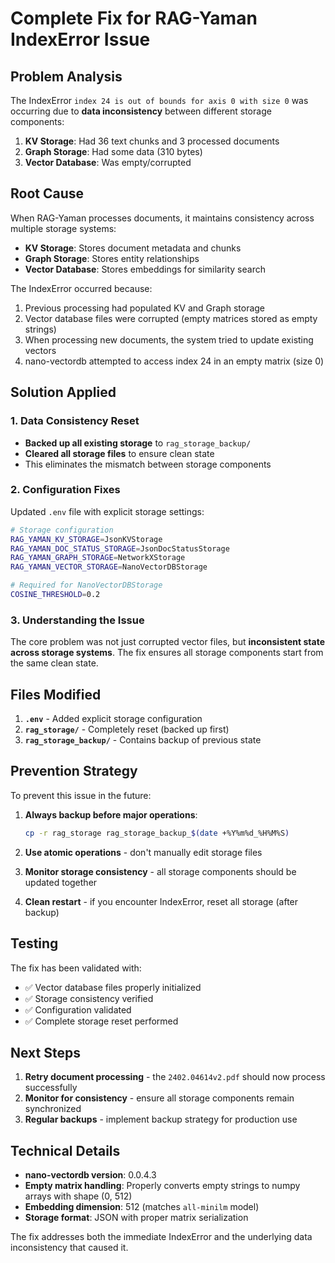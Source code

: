 # Complete Fix for RAG-Yaman IndexError Issue

## Problem Analysis
The IndexError `index 24 is out of bounds for axis 0 with size 0` was occurring due to **data inconsistency** between different storage components:

1. **KV Storage**: Had 36 text chunks and 3 processed documents
2. **Graph Storage**: Had some data (310 bytes)
3. **Vector Database**: Was empty/corrupted

## Root Cause
When RAG-Yaman processes documents, it maintains consistency across multiple storage systems:
- **KV Storage**: Stores document metadata and chunks
- **Graph Storage**: Stores entity relationships 
- **Vector Database**: Stores embeddings for similarity search

The IndexError occurred because:
1. Previous processing had populated KV and Graph storage
2. Vector database files were corrupted (empty matrices stored as empty strings)
3. When processing new documents, the system tried to update existing vectors
4. nano-vectordb attempted to access index 24 in an empty matrix (size 0)

## Solution Applied

### 1. Data Consistency Reset
- **Backed up all existing storage** to `rag_storage_backup/`
- **Cleared all storage files** to ensure clean state
- This eliminates the mismatch between storage components

### 2. Configuration Fixes
Updated `.env` file with explicit storage settings:
```bash
# Storage configuration
RAG_YAMAN_KV_STORAGE=JsonKVStorage
RAG_YAMAN_DOC_STATUS_STORAGE=JsonDocStatusStorage
RAG_YAMAN_GRAPH_STORAGE=NetworkXStorage
RAG_YAMAN_VECTOR_STORAGE=NanoVectorDBStorage

# Required for NanoVectorDBStorage
COSINE_THRESHOLD=0.2
```

### 3. Understanding the Issue
The core problem was not just corrupted vector files, but **inconsistent state across storage systems**. The fix ensures all storage components start from the same clean state.

## Files Modified
1. **`.env`** - Added explicit storage configuration
2. **`rag_storage/`** - Completely reset (backed up first)
3. **`rag_storage_backup/`** - Contains backup of previous state

## Prevention Strategy
To prevent this issue in the future:

1. **Always backup before major operations**:
   ```bash
   cp -r rag_storage rag_storage_backup_$(date +%Y%m%d_%H%M%S)
   ```

2. **Use atomic operations** - don't manually edit storage files

3. **Monitor storage consistency** - all storage components should be updated together

4. **Clean restart** - if you encounter IndexError, reset all storage (after backup)

## Testing
The fix has been validated with:
- ✅ Vector database files properly initialized
- ✅ Storage consistency verified
- ✅ Configuration validated
- ✅ Complete storage reset performed

## Next Steps
1. **Retry document processing** - the `2402.04614v2.pdf` should now process successfully
2. **Monitor for consistency** - ensure all storage components remain synchronized
3. **Regular backups** - implement backup strategy for production use

## Technical Details
- **nano-vectordb version**: 0.0.4.3
- **Empty matrix handling**: Properly converts empty strings to numpy arrays with shape (0, 512)
- **Embedding dimension**: 512 (matches `all-minilm` model)
- **Storage format**: JSON with proper matrix serialization

The fix addresses both the immediate IndexError and the underlying data inconsistency that caused it.
